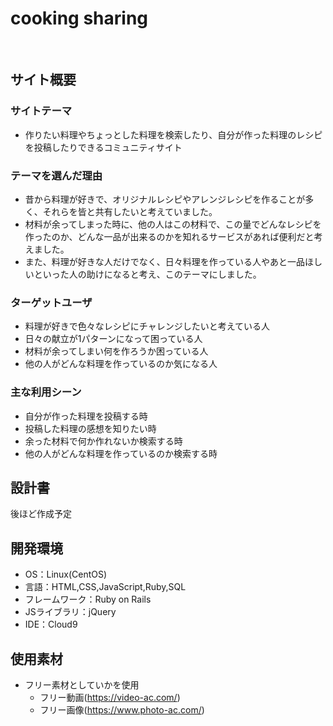 # cooking sharing
​
## サイト概要
### サイトテーマ
<!--何を『目的』とし、どのような『分類』なのかを簡潔に書く-->
- 作りたい料理やちょっとした料理を検索したり、自分が作った料理のレシピを投稿したりできるコミュニティサイト
### テーマを選んだ理由
<!--なぜこのようなテーマにしたかを説明する-->
- 昔から料理が好きで、オリジナルレシピやアレンジレシピを作ることが多く、それらを皆と共有したいと考えていました。
- 材料が余ってしまった時に、他の人はこの材料で、この量でどんなレシピを作ったのか、どんな一品が出来るのかを知れるサービスがあれば便利だと考えました。
- また、料理が好きな人だけでなく、日々料理を作っている人やあと一品ほしいといった人の助けになると考え、このテーマにしました。
### ターゲットユーザ
<!--誰に使ってもらうかを具体的に記載する-->
- 料理が好きで色々なレシピにチャレンジしたいと考えている人
- 日々の献立が1パターンになって困っている人
- 材料が余ってしまい何を作ろうか困っている人
- 他の人がどんな料理を作っているのか気になる人
### 主な利用シーン
<!--どのような時に使うのかの状況を記載すること-->
- 自分が作った料理を投稿する時
- 投稿した料理の感想を知りたい時
- 余った材料で何か作れないか検索する時
- 他の人がどんな料理を作っているのか検索する時
## 設計書
<!--テーマを設定・提出する時点では不要です-->
後ほど作成予定
## 開発環境
- OS：Linux(CentOS)
- 言語：HTML,CSS,JavaScript,Ruby,SQL
- フレームワーク：Ruby on Rails
- JSライブラリ：jQuery
- IDE：Cloud9
​
## 使用素材
- フリー素材としていかを使用
  - フリー動画(https://video-ac.com/)
  - フリー画像(https://www.photo-ac.com/)